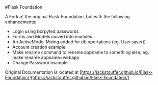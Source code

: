#Flask Foundation

A Fork of the original Flask-Foundation, but with the following enhancements:
* Login using bcrpyted passwords
* Forms and Models moved into modules
* An ActiveModel Mixing added for db opertations (eg. User.save())
* Account creation example
* Make rename command to rename appname to something else, eg. make rename appname=webapp
* Change Password example

Original Documentation is located at [https://jackstouffer.github.io/Flask-Foundation/](https://jackstouffer.github.io/Flask-Foundation/)

